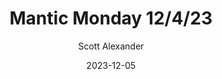 ---
layout: podcast
title: "Mantic Monday 12/4/23"
author: Scott Alexander
description: https://www.astralcodexten.com/p/mantic-monday-12423
date: 2023-12-05
length: 4306377
duration: 1076
guid: mantic-monday-12423
---
